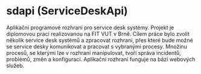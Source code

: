 # sdapi (ServiceDeskApi)
Aplikační programové rozhraní pro service desk systémy. Projekt je diplomovou prací realizovanou na FIT VUT v Brně.
Cílem práce bylo zvolit několik service desk systémů a zpracovat rozhraní, přes které bude možné se service desky komunikovat a pracovat s vybranými procesy. Množinu procesů, se kterými lze v rozhraní manipulovat, tvoří správa incidentů, problémů, změn a konfigurací. Aplikační rozhraní funguje na bázi webových služeb.
